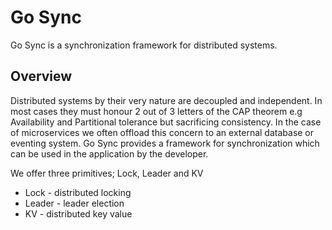 # Go Sync

Go Sync is a synchronization framework for distributed systems.

## Overview

Distributed systems by their very nature are decoupled and independent. In most cases they must honour 2 out of 3 letters of the CAP theorem 
e.g Availability and Partitional tolerance but sacrificing consistency. In the case of microservices we often offload this concern to 
an external database or eventing system. Go Sync provides a framework for synchronization which can be used in the application by the developer.

We offer three primitives; Lock, Leader and KV

- Lock - distributed locking 
- Leader - leader election
- KV - distributed key value


